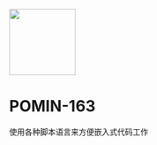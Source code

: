 
<img src="https://avatars.githubusercontent.com/u/67187713?v=4" width="120" height="120"></img>

# POMIN-163

使用各种脚本语言来方便嵌入式代码工作
